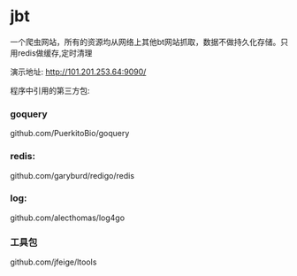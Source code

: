 # jbt
一个爬虫网站，所有的资源均从网络上其他bt网站抓取，数据不做持久化存储。只用redis做缓存,定时清理


演示地址:
http://101.201.253.64:9090/

程序中引用的第三方包:

### goquery
github.com/PuerkitoBio/goquery
### redis:
github.com/garyburd/redigo/redis
### log:
github.com/alecthomas/log4go

### 工具包
github.com/jfeige/ltools
